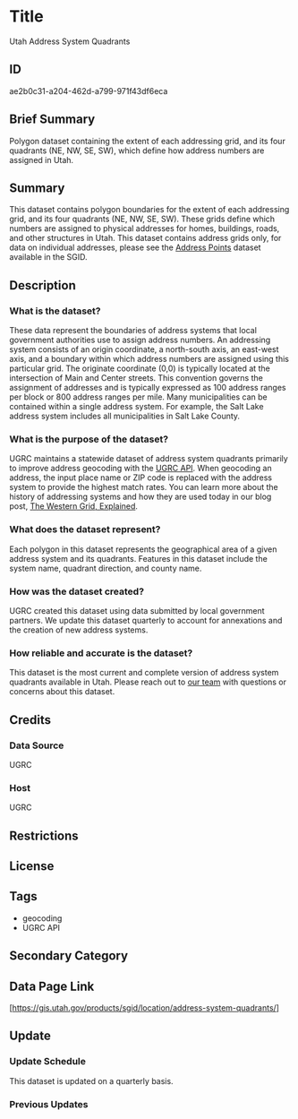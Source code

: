 # Title

Utah Address System Quadrants

## ID

ae2b0c31-a204-462d-a799-971f43df6eca

## Brief Summary

Polygon dataset containing the extent of each addressing grid, and its four quadrants (NE, NW, SE, SW), which define how address numbers are assigned in Utah.

## Summary

This dataset contains polygon boundaries for the extent of each addressing grid, and its four quadrants (NE, NW, SE, SW). These grids define which numbers are assigned to physical addresses for homes, buildings, roads, and other structures in Utah. This dataset contains address grids only, for data on individual addresses, please see the [Address Points](https://gis.utah.gov/products/sgid/location/address-points/) dataset available in the SGID.

## Description

### What is the dataset?

These data represent the boundaries of address systems that local government authorities use to assign address numbers. An addressing system consists of an origin coordinate, a north-south axis, an east-west axis, and a boundary within which address numbers are assigned using this particular grid. The originate coordinate (0,0) is typically located at the intersection of Main and Center streets. This convention governs the assignment of addresses and is typically expressed as 100 address ranges per block or 800 address ranges per mile. Many municipalities can be contained within a single address system. For example, the Salt Lake address system includes all municipalities in Salt Lake County.

### What is the purpose of the dataset?

UGRC maintains a statewide dataset of address system quadrants primarily to improve address geocoding with the [UGRC API](https://api.mapserv.utah.gov/docs/). When geocoding an address, the input place name or ZIP code is replaced with the address system to provide the highest match rates. You can learn more about the history of addressing systems and how they are used today in our blog post, [The Western Grid, Explained](https://gis.utah.gov/blog/2019-03-11-the-western-grid/).

### What does the dataset represent?

Each polygon in this dataset represents the geographical area of a given address system and its quadrants. Features in this dataset include the system name, quadrant direction, and county name.

### How was the dataset created?

UGRC created this dataset using data submitted by local government partners. We update this dataset quarterly to account for annexations and the creation of new address systems.

### How reliable and accurate is the dataset?

This dataset is the most current and complete version of address system quadrants available in Utah. Please reach out to [our team](https://gis.utah.gov/contact/) with questions or concerns about this dataset.

## Credits

### Data Source

UGRC

### Host

UGRC

## Restrictions

## License

## Tags

- geocoding
- UGRC API

## Secondary Category

## Data Page Link

[https://gis.utah.gov/products/sgid/location/address-system-quadrants/]

## Update

### Update Schedule

This dataset is updated on a quarterly basis.

### Previous Updates
